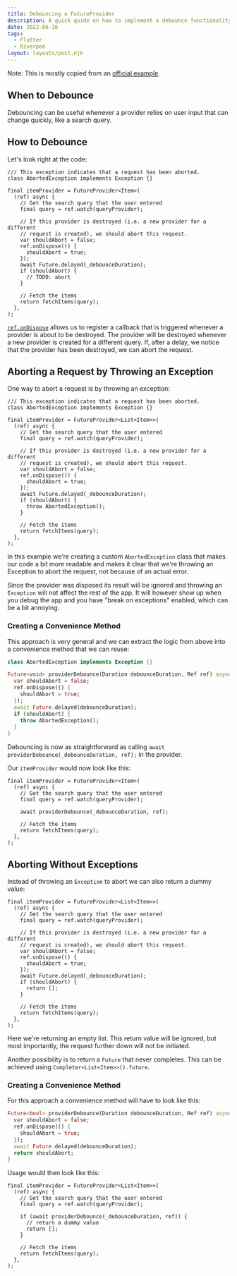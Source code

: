 ```yaml
---
title: Debouncing a FutureProvider
description: A quick quide on how to implement a debounce functionality for a FutureProvider
date: 2022-06-16
tags:
  - Flutter
  - Riverpod
layout: layouts/post.njk
---
```


Note: This is mostly copied from an [official example](https://github.com/rrousselGit/riverpod/blob/master/examples/marvel/lib/src/screens/home.dart).

## When to Debounce

Debouncing can be useful whenever a provider relies on user input that can change quickly, like a search query.

## How to Debounce

Let's look right at the code:
```dart/8-17
/// This exception indicates that a request has been aborted.
class AbortedException implements Exception {}

final itemProvider = FutureProvider<Item>(
  (ref) async {
    // Get the search query that the user entered
    final query = ref.watch(queryProvider);

    // If this provider is destroyed (i.e. a new provider for a different
    // request is created), we should abort this request.
    var shouldAbort = false;
    ref.onDispose(() {
      shouldAbort = true;
    });
    await Future.delayed(_debounceDuration);
    if (shouldAbort) {
      // TODO: abort
    }
    
    // Fetch the items
    return fetchItems(query);
  },
);
```

[`ref.onDispose`](https://pub.dev/documentation/riverpod/latest/riverpod/Ref/onDispose.html) allows us to register a callback that is triggered whenever a provider is about to be destroyed.
The provider will be destroyed whenever a new provider is created for a different query. If, after a delay, we notice that the provider has been destroyed, we can abort the request.

## Aborting a Request by Throwing an Exception

One way to abort a request is by throwing an exception:

```dart/16
/// This exception indicates that a request has been aborted.
class AbortedException implements Exception {}

final itemProvider = FutureProvider<List<Item>>(
  (ref) async {
    // Get the search query that the user entered
    final query = ref.watch(queryProvider);

    // If this provider is destroyed (i.e. a new provider for a different
    // request is created), we should abort this request.
    var shouldAbort = false;
    ref.onDispose(() {
      shouldAbort = true;
    });
    await Future.delayed(_debounceDuration);
    if (shouldAbort) {
      throw AbortedException();
    }
    
    // Fetch the items
    return fetchItems(query);
  },
);
```

In this example we're creating a custom `AbortedException` class that makes
our code a bit more readable and makes it clear that we're throwing an Exception to abort the request, not because of an actual error.

Since the provider was disposed its result will be ignored and throwing an `Exception` will not affect the rest of the app.
It will however show up when you debug the app and you have "break on exceptions" enabled, which can be a bit annoying.

### Creating a Convenience Method

This approach is very general and we can extract the logic from above into a convenience method that we can reuse:

```dart
class AbortedException implements Exception {}

Future<void> providerDebounce(Duration debounceDuration, Ref ref) async {
  var shouldAbort = false;
  ref.onDispose(() {
    shouldAbort = true;
  });
  await Future.delayed(debounceDuration);
  if (shouldAbort) {
    throw AbortedException();
  }
}
```

Debouncing is now as straightforward as calling `await providerDebounce(_debounceDuration, ref);` in the provider.

Our `itemProvider` would now look like this:
```dart/5
final itemProvider = FutureProvider<Item>(
  (ref) async {
    // Get the search query that the user entered
    final query = ref.watch(queryProvider);

    await providerDebounce(_debounceDuration, ref);
    
    // Fetch the items
    return fetchItems(query);
  },
);
```

## Aborting Without Exceptions
Instead of throwing an `Exception` to abort we can also return a dummy value:

```dart/13
final itemProvider = FutureProvider<List<Item>>(
  (ref) async {
    // Get the search query that the user entered
    final query = ref.watch(queryProvider);

    // If this provider is destroyed (i.e. a new provider for a different
    // request is created), we should abort this request.
    var shouldAbort = false;
    ref.onDispose(() {
      shouldAbort = true;
    });
    await Future.delayed(_debounceDuration);
    if (shouldAbort) {
      return [];
    }
    
    // Fetch the items
    return fetchItems(query);
  },
);
```

Here we're returning an empty list. This return value will be ignored, but most importantly, the request further down will
not be initiated.

Another possibility is to return a `Future` that never completes. This can be achieved using `Completer<List<Item>>().future`.

### Creating a Convenience Method
For this approach a convenience method will have to look like this:
```dart
Future<bool> providerDebounce(Duration debounceDuration, Ref ref) async {
  var shouldAbort = false;
  ref.onDispose(() {
    shouldAbort = true;
  });
  await Future.delayed(debounceDuration);
  return shouldAbort;
}
```

Usage would then look like this:
```dart/5-8
final itemProvider = FutureProvider<List<Item>>(
  (ref) async {
    // Get the search query that the user entered
    final query = ref.watch(queryProvider);

    if (await providerDebounce(_debounceDuration, ref)) {
      // return a dummy value
      return [];
    }
    
    // Fetch the items
    return fetchItems(query);
  },
);
```
